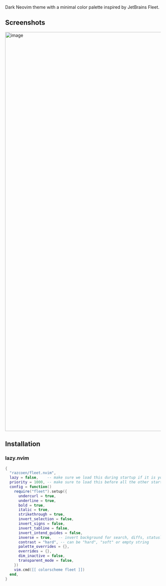 Dark Neovim theme with a minimal color palette inspired by JetBrains Fleet.

## Screenshots
<img width="2055" height="1289" alt="image" src="https://github.com/user-attachments/assets/fccbfa9c-875b-4628-9975-0ec464c7adeb" />

## Installation
### lazy.nvim
```lua
{
  "razcoen/fleet.nvim",
  lazy = false,    -- make sure we load this during startup if it is your main colorscheme
  priority = 1000, -- make sure to load this before all the other start plugins
  config = function()
    require("fleet").setup({
      undercurl = true,
      underline = true,
      bold = true,
      italic = true,
      strikethrough = true,
      invert_selection = false,
      invert_signs = false,
      invert_tabline = false,
      invert_intend_guides = false,
      inverse = true,   -- invert background for search, diffs, statuslines and errors
      contrast = "hard", -- can be "hard", "soft" or empty string
      palette_overrides = {},
      overrides = {},
      dim_inactive = false,
      transparent_mode = false,
    })
    vim.cmd([[ colorscheme fleet ]])
  end,
}

```
